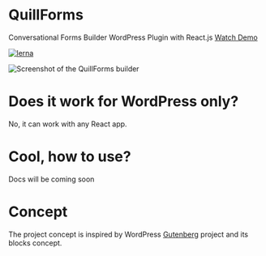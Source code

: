 # QuillForms
Conversational Forms Builder WordPress Plugin with React.js
[Watch Demo](https://www.quillforms.com/demo)


[![lerna](https://img.shields.io/badge/maintained%20with-lerna-cc00ff.svg)](https://lerna.js.org)

![Screenshot of the QuillForms builder](https://quillforms.com/wp-content/uploads/2021/06/quillforms-builder.png)


# Does it work for WordPress only?
No, it can work with any React app.

# Cool, how to use?
Docs will be coming soon

# Concept
The project concept is inspired by WordPress [Gutenberg](https://github.com/WordPress/gutenberg) project and its blocks concept.
